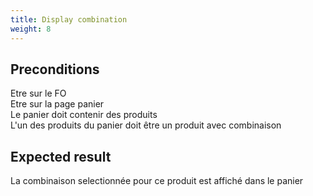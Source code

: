 ```yaml
---
title: Display combination
weight: 8
---
```


## Preconditions

Etre sur le FO\
Etre sur la page panier\
Le panier doit contenir des produits\
L'un des produits du panier doit être un produit avec combinaison
## Expected result

La combinaison selectionnée pour ce produit est affiché dans le panier

